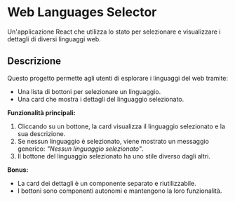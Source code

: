 # Web Languages Selector

Un'applicazione React che utilizza lo stato per selezionare e visualizzare i dettagli di diversi linguaggi web.

## Descrizione

Questo progetto permette agli utenti di esplorare i linguaggi del web tramite:
- Una lista di bottoni per selezionare un linguaggio.
- Una card che mostra i dettagli del linguaggio selezionato.

**Funzionalità principali:**
1. Cliccando su un bottone, la card visualizza il linguaggio selezionato e la sua descrizione.
2. Se nessun linguaggio è selezionato, viene mostrato un messaggio generico: *"Nessun linguaggio selezionato"*.
3. Il bottone del linguaggio selezionato ha uno stile diverso dagli altri.

**Bonus:**
- La card dei dettagli è un componente separato e riutilizzabile.
- I bottoni sono componenti autonomi e mantengono la loro funzionalità.
